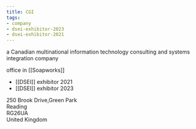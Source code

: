 ```yaml
---
title: CGI
tags:
- company
- dsei-exhibitor-2023
- dsei-exhibitor-2021
---
```


a Canadian multinational information technology consulting and systems integration company

office in [[Soapworks]]

- [[DSEI]] exhibitor 2021
- [[DSEI]] exhibitor 2023

250 Brook Drive,Green Park  
Reading  
RG26UA  
United Kingdom